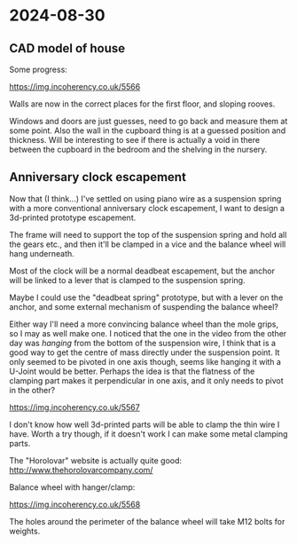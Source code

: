 # 2024-08-30

## CAD model of house

Some progress:

https://img.incoherency.co.uk/5566

Walls are now in the correct places for the first floor, and sloping rooves.

Windows and doors are just guesses, need to go back and measure them at some point. Also the wall in the
cupboard thing is at a guessed position and thickness. Will be interesting to see if there is actually a void
in there between the cupboard in the bedroom and the shelving in the nursery.

## Anniversary clock escapement

Now that (I think...) I've settled on using piano wire as a suspension spring with a more conventional
anniversary clock escapement, I want to design a 3d-printed prototype escapement.

The frame will need to support the top of the suspension spring and hold all the gears etc., and then
it'll be clamped in a vice and the balance wheel will hang underneath.

Most of the clock will be a normal deadbeat escapement, but the anchor will be linked to a lever that is
clamped to the suspension spring.

Maybe I could use the "deadbeat spring" prototype, but with a lever on the anchor, and some external mechanism of suspending the balance wheel?

Either way I'll need a more convincing balance wheel than the mole grips, so I may as well make one. I noticed that
the one in the video from the other day was *hanging* from the bottom of the suspension wire, I think that is a good way to
get the centre of mass directly under the suspension point. It only seemed to be pivoted in one axis though, seems like hanging it
with a U-Joint would be better. Perhaps the idea is that the flatness of the clamping part makes it perpendicular in one axis,
and it only needs to pivot in the other?

https://img.incoherency.co.uk/5567

I don't know how well 3d-printed parts will be able to clamp the thin wire I have. Worth a try though, if it doesn't
work I can make some metal clamping parts.

The "Horolovar" website is actually quite good: http://www.thehorolovarcompany.com/

Balance wheel with hanger/clamp:

https://img.incoherency.co.uk/5568

The holes around the perimeter of the balance wheel will take M12 bolts for weights.
